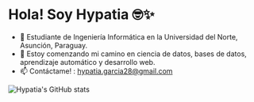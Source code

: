 # Hola! Soy Hypatia 🤓✨

- 🔭 Estudiante de Ingeniería Informática en la Universidad del Norte, Asunción, Paraguay.
- 🌱 Estoy comenzando mi camino en ciencia de datos, bases de datos, aprendizaje automático y desarrollo web.
- 📫 Contáctame! : hypatia.garcia28@gmail.com

![Hypatia's GitHub stats](https://github-readme-stats.vercel.app/api?username=hypatiagarcia&show_icons=true&theme=dracula)
